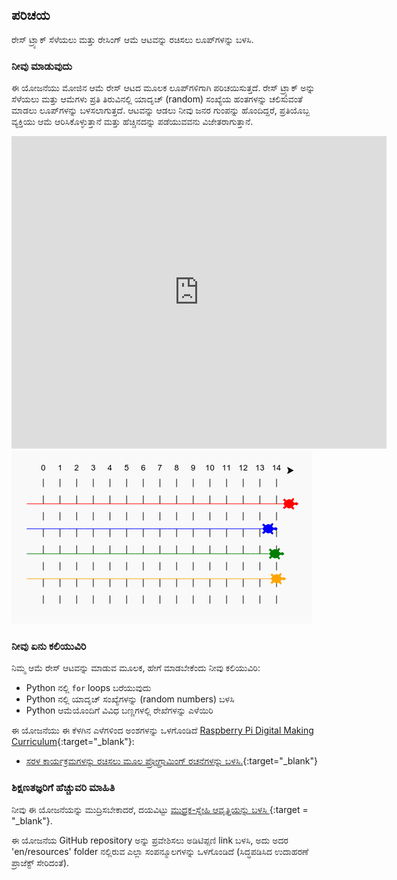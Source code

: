 ## ಪರಿಚಯ

ರೇಸ್ ಟ್ರ್ಯಾಕ್ ಸೆಳೆಯಲು ಮತ್ತು ರೇಸಿಂಗ್ ಆಮೆ ಆಟವನ್ನು ರಚಿಸಲು ಲೂಪ್‌ಗಳನ್ನು ಬಳಸಿ.

### ನೀವು ಮಾಡುವುದು

ಈ ಯೋಜನೆಯು ಮೋಜಿನ ಆಮೆ ರೇಸ್ ಆಟದ ಮೂಲಕ ಲೂಪ್‌ಗಳಿಗಾಗಿ ಪರಿಚಯಿಸುತ್ತದೆ. ರೇಸ್ ಟ್ರ್ಯಾಕ್ ಅನ್ನು ಸೆಳೆಯಲು ಮತ್ತು ಆಮೆಗಳು ಪ್ರತಿ ತಿರುವಿನಲ್ಲಿ ಯಾದೃಚ್ (random) ಸಂಖ್ಯೆಯ ಹಂತಗಳನ್ನು ಚಲಿಸುವಂತೆ ಮಾಡಲು ಲೂಪ್‌ಗಳನ್ನು ಬಳಸಲಾಗುತ್ತದೆ. ಆಟವನ್ನು ಆಡಲು ನೀವು ಜನರ ಗುಂಪನ್ನು ಹೊಂದಿದ್ದರೆ, ಪ್ರತಿಯೊಬ್ಬ ವ್ಯಕ್ತಿಯು ಆಮೆ ಆರಿಸಿಕೊಳ್ಳುತ್ತಾನೆ ಮತ್ತು ಹೆಚ್ಚಿನದನ್ನು ಪಡೆಯುವವನು ವಿಜೇತರಾಗುತ್ತಾನೆ.

<div class="trinket">
  <iframe src="https://trinket.io/embed/python/9339862606?outputOnly=true&start=result" width="600" height="500" frameborder="0" marginwidth="0" marginheight="0" allowfullscreen>
  </iframe>
  <img src="images/race-finished.png">
</div>

### ನೀವು ಏನು ಕಲಿಯುವಿರಿ

ನಿಮ್ಮ ಆಮೆ ರೇಸ್ ಆಟವನ್ನು ಮಾಡುವ ಮೂಲಕ, ಹೇಗೆ ಮಾಡಬೇಕೆಂದು ನೀವು ಕಲಿಯುವಿರಿ:

+ Python ನಲ್ಲಿ `for` loops ಬರೆಯುವುದು
+ Python ನಲ್ಲಿ ಯಾದೃಚ್ ಸಂಖ್ಯೆಗಳನ್ನು (random numbers) ಬಳಸಿ
+ Python ಆಮೆಯೊಂದಿಗೆ ವಿವಿಧ ಬಣ್ಣಗಳಲ್ಲಿ ರೇಖೆಗಳನ್ನು ಎಳೆಯಿರಿ

ಈ ಯೋಜನೆಯು ಈ ಕೆಳಗಿನ ಎಳೆಗಳಿಂದ ಅಂಶಗಳನ್ನು ಒಳಗೊಂಡಿದೆ [Raspberry Pi Digital Making Curriculum](https://rpf.io/curriculum){:target="_blank"}:

+ [ಸರಳ ಕಾರ್ಯಕ್ರಮಗಳನ್ನು ರಚಿಸಲು ಮೂಲ ಪ್ರೋಗ್ರಾಮಿಂಗ್ ರಚನೆಗಳನ್ನು ಬಳಸಿ.](https://www.raspberrypi.org/curriculum/programming/creator/){:target="_blank"}

### ಶಿಕ್ಷಣತಜ್ಞರಿಗೆ ಹೆಚ್ಚುವರಿ ಮಾಹಿತಿ

ನೀವು ಈ ಯೋಜನೆಯನ್ನು ಮುದ್ರಿಸಬೇಕಾದರೆ, ದಯವಿಟ್ಟು [ ಮುದ್ರಕ-ಸ್ನೇಹಿ ಆವೃತ್ತಿಯನ್ನು ಬಳಸಿ ](https://projects.raspberrypi.org/en/projects/turtle-race/print) {:target = "_blank"}.

ಈ ಯೋಜನೆಯ GitHub repository ಅನ್ನು ಪ್ರವೇಶಿಸಲು ಅಡಿಟಿಪ್ಪಣಿ link ಬಳಸಿ, ಅದು ಅದರ 'en/resources' folder ನಲ್ಲಿರುವ ಎಲ್ಲಾ ಸಂಪನ್ಮೂಲಗಳನ್ನು ಒಳಗೊಂಡಿದೆ (ಸಿದ್ಧಪಡಿಸಿದ ಉದಾಹರಣೆ ಪ್ರಾಜೆಕ್ಟ್ ಸೇರಿದಂತೆ).